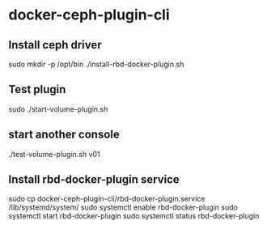 # docker-ceph-plugin-cli

## Install ceph driver
sudo mkdir -p /opt/bin
./install-rbd-docker-plugin.sh

## Test plugin
sudo ./start-volume-plugin.sh
## start another console
./test-volume-plugin.sh v01

## Install rbd-docker-plugin service
sudo cp docker-ceph-plugin-cli/rbd-docker-plugin.service /lib/systemd/system/
sudo systemctl enable rbd-docker-plugin
sudo systemctl start rbd-docker-plugin
sudo systemctl status rbd-docker-plugin
